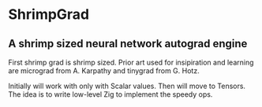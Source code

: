 # ShrimpGrad
## A shrimp sized neural network autograd engine

First shrimp grad is shrimp sized. Prior art used for insipiration and learning are micrograd from A. Karpathy and tinygrad from G. Hotz.

Initially will work with only with Scalar values. Then will move to Tensors. The idea is to write low-level Zig to implement the speedy ops.
